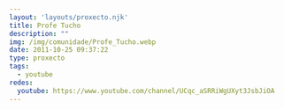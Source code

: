```yaml
---
layout: 'layouts/proxecto.njk'
title: Profe Tucho
description: ""
img: /img/comunidade/Profe_Tucho.webp
date: 2011-10-25 09:37:22
type: proxecto
tags:
  - youtube
redes:
  youtube: https://www.youtube.com/channel/UCqc_aSRRiWgUXyt3JsbJiOA
---
```

